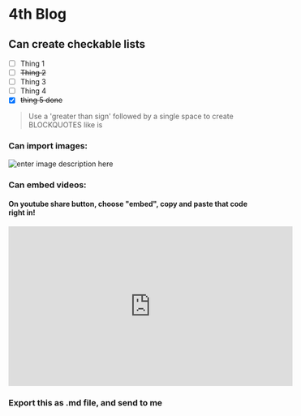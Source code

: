 ﻿# 4th Blog

## Can create checkable lists
	

 - [ ] Thing 1
 - [ ] ~~Thing 2~~
 - [ ] Thing 3
 - [ ] Thing 4
 - [x] ~~thing 5 done~~

> Use a 'greater than sign' followed by a single space to create BLOCKQUOTES like is

### Can import images:

![enter image description here](https://cdn.guidingtech.com/imager/assets/210962/Cool-Flash-Wallpapers-in-HD-and-4K-for-Desktop-and-Mobile-1_4d470f76dc99e18ad75087b1b8410ea9.png?1545040423)
### Can embed videos:
#### On youtube share button, choose "embed", copy and paste that code right in!

<iframe width="560" height="315" src="https://www.youtube.com/embed/PWhpx2oymFs" frameborder="0" allow="accelerometer; autoplay; encrypted-media; gyroscope; picture-in-picture" allowfullscreen></iframe>



### Export this as .md file, and send to me
